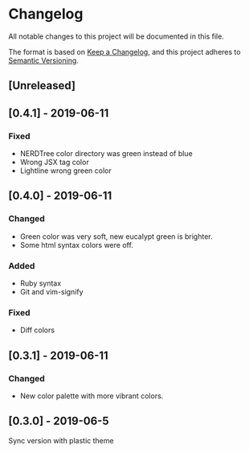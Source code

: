 # Changelog
All notable changes to this project will be documented in this file.

The format is based on [Keep a Changelog](https://keepachangelog.com/en/1.0.0/),
and this project adheres to [Semantic Versioning](https://semver.org/spec/v2.0.0.html).

## [Unreleased]

## [0.4.1] - 2019-06-11
### Fixed
- NERDTree color directory was green instead of blue
- Wrong JSX tag color
- Lightline wrong green color

## [0.4.0] - 2019-06-11
### Changed
- Green color was very soft, new eucalypt green is brighter.
- Some html syntax colors were off.
### Added
- Ruby syntax
- Git and vim-signify
### Fixed
- Diff colors

## [0.3.1] - 2019-06-11
### Changed
- New color palette with more vibrant colors.

## [0.3.0] - 2019-06-5
Sync version with plastic theme

